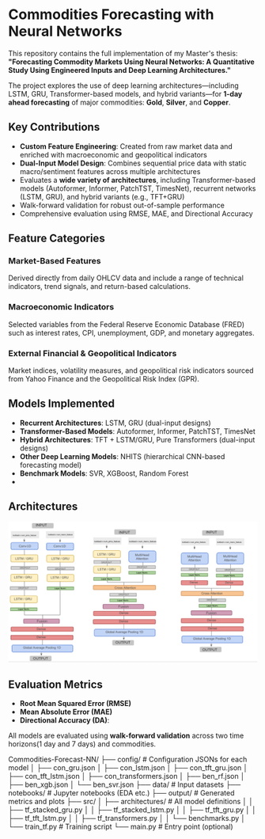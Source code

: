 #  Commodities Forecasting with Neural Networks

This repository contains the full implementation of my Master's thesis:  
**"Forecasting Commodity Markets Using Neural Networks: A Quantitative Study Using Engineered Inputs and Deep Learning Architectures."**

The project explores the use of deep learning architectures—including LSTM, GRU, Transformer-based models, and hybrid variants—for **1-day ahead forecasting** of major commodities: **Gold**, **Silver**, and **Copper**.


##  Key Contributions

-  **Custom Feature Engineering**: Created from raw market data and enriched with macroeconomic and geopolitical indicators
-  **Dual-Input Model Design**: Combines sequential price data with static macro/sentiment features across multiple architectures
-  Evaluates a **wide variety of architectures**, including Transformer-based models (Autoformer, Informer, PatchTST, TimesNet), recurrent networks (LSTM, GRU), and hybrid variants (e.g., TFT+GRU)
-  Walk-forward validation for robust out-of-sample performance
-  Comprehensive evaluation using RMSE, MAE, and Directional Accuracy


##  Feature Categories

###  Market-Based Features
Derived directly from daily OHLCV data and include a range of technical indicators, trend signals, and return-based calculations.

###  Macroeconomic Indicators
Selected variables from the Federal Reserve Economic Database (FRED) such as interest rates, CPI, unemployment, GDP, and monetary aggregates.

###  External Financial & Geopolitical Indicators
Market indices, volatility measures, and geopolitical risk indicators sourced from Yahoo Finance and the Geopolitical Risk Index (GPR).

##  Models Implemented

- **Recurrent Architectures**: LSTM, GRU (dual-input designs)
- **Transformer-Based Models**: Autoformer, Informer, PatchTST, TimesNet
- **Hybrid Architectures**: TFT + LSTM/GRU, Pure Transformers (dual-input designs)
- **Other Deep Learning Models**: NHITS (hierarchical CNN-based forecasting model)
- **Benchmark Models**: SVR, XGBoost, Random Forest
- 
## Architectures
![Model Architecture](data/arch_pic.png)


##  Evaluation Metrics

- **Root Mean Squared Error (RMSE)**
- **Mean Absolute Error (MAE)**
- **Directional Accuracy (DA)**:

All models are evaluated using **walk-forward validation** across two time horizons(1 day and 7 days) and commodities.


Commodities-Forecast-NN/
├── config/                  # Configuration JSONs for each model
│   ├── con_gru.json
│   ├── con_lstm.json
│   ├── con_tft_gru.json
│   ├── con_tft_lstm.json
│   ├── con_transformers.json
│   ├── ben_rf.json
│   ├── ben_xgb.json
│   └── ben_svr.json
├── data/                    # Input datasets
├── notebooks/               # Jupyter notebooks (EDA etc.)
├── output/                  # Generated metrics and plots
├── src/
│   ├── architectures/       # All model definitions
│   │   ├── tf_stacked_gru.py
│   │   ├── tf_stacked_lstm.py
│   │   ├── tf_tft_gru.py
│   │   ├── tf_tft_lstm.py
│   │   ├── tf_transformers.py
│   │   └── benchmarks.py
│   └── train_tf.py          # Training script
└── main.py                  # Entry point (optional)


